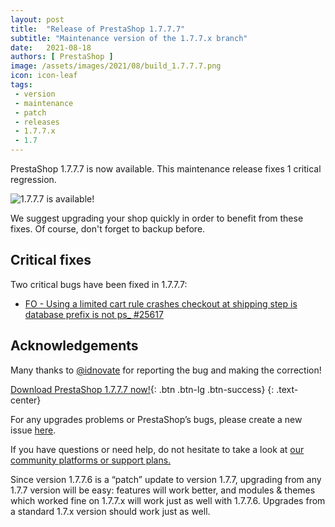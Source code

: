 ```yaml
---
layout: post
title:  "Release of PrestaShop 1.7.7.7"
subtitle: "Maintenance version of the 1.7.7.x branch"
date:   2021-08-18
authors: [ PrestaShop ]
image: /assets/images/2021/08/build_1.7.7.7.png
icon: icon-leaf
tags:
 - version
 - maintenance
 - patch
 - releases
 - 1.7.7.x
 - 1.7
---
```


PrestaShop 1.7.7.7 is now available. This maintenance release fixes 1 critical regression.

![1.7.7.7 is available!](/assets/images/2021/08/build_1.7.7.7.png)

We suggest upgrading your shop quickly in order to benefit from these fixes. Of course, don't forget to backup before.

## Critical fixes

Two critical bugs have been fixed in 1.7.7.7:

- [FO - Using a limited cart rule crashes checkout at shipping step is database prefix is not ps_ #25617](https://github.com/PrestaShop/PrestaShop/issues/25617)

## Acknowledgements

Many thanks to [@idnovate](https://github.com/idnovate) for reporting the bug and making the correction!

[Download PrestaShop 1.7.7.7 now!](https://www.prestashop.com/en/download){: .btn .btn-lg .btn-success}
{: .text-center}

For any upgrades problems or PrestaShop’s bugs, please create a new issue [here](https://github.com/PrestaShop/PrestaShop/issues/new/choose).


If you have questions or need help, do not hesitate to take a look at [our community platforms or support plans.](https://devdocs.prestashop.com/1.7/faq/i-need-help/)

Since version 1.7.7.6 is a “patch” update to version 1.7.7, upgrading from any 1.7.7 version will be easy: features will work better, and modules & themes which worked fine on 1.7.7.x will work just as well with 1.7.7.6. Upgrades from a standard 1.7.x version should work just as well.
